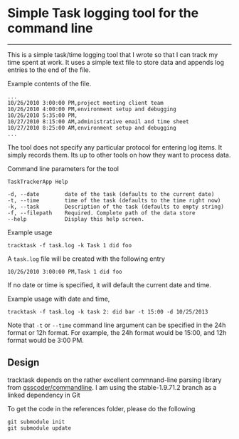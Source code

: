 # Simple Task logging tool for the command line #

----------  

This is a simple task/time logging tool that I wrote so that I can track my time spent at work. It uses a simple text file to store data and appends log entries to the end of the file. 

Example contents of the file.
  
	...
	10/26/2010 3:00:00 PM,project meeting client team
	10/26/2010 4:00:00 PM,environment setup and debugging
	10/26/2010 5:35:00 PM,
	10/27/2010 8:15:00 AM,administrative email and time sheet
	10/27/2010 8:25:00 AM,environment setup and debugging
	...
	
The tool does not specify any particular protocol for entering log items.
It simply records them. Its up to other tools on how they want to process data.  

Command line parameters for the tool

	TaskTrackerApp Help

	-d, --date        date of the task (defaults to the current date)
	-t, --time        time of the task (defaults to the time right now)
    -k, --task        Description of the task (defaults to empty string)
 	-f, --filepath    Required. Complete path of the data store
    --help            Display this help screen.

Example usage

	tracktask -f task.log -k Task 1 did foo 
A `task.log` file will be created with the following entry
	
	10/26/2010 3:00:00 PM,Task 1 did foo

If no date or time is specified, it will default the current date and time. 

Example usage with date and time,

	tracktask -f task.log -k task 2: did bar -t 15:00 -d 10/25/2013

Note that `-t` or `--time` command line argument can be specified in the 24h format or 12h format. For example, the 24h format would be 15:00, and 12h format would be 3:00 PM. 
	
## Design ##
tracktask depends on the rather excellent commnand-line parsing library from  [gsscoder/commandline](https://github.com/gsscoder/commandline "commandline"). I am using the stable-1.9.71.2 branch as a linked dependency in Git

To get the code in the references folder, please do the following 

	git submodule init
	git submodule update
 

 

